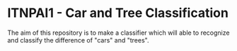 # ITNPAI1 - Car and Tree Classification

The aim of this repository is to make a classifier which will able to recognize and classify the difference of "cars" and "trees".
